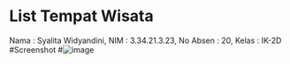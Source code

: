 # List Tempat Wisata
Nama : Syalita Widyandini,
NIM : 3.34.21.3.23,
No Absen : 20,
Kelas : IK-2D
#Screenshot
#![image](https://user-images.githubusercontent.com/117131647/201938629-65fec379-f1a5-4e44-8b0a-77fc9f7e7497.png)
